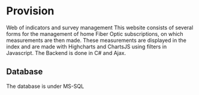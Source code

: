 # Provision
Web of indicators and survey management
This website consists of several forms for the management of home Fiber Optic subscriptions, on which measurements are then made.
These measurements are displayed in the index and are made with Highcharts and ChartsJS using filters in Javascript.
The Backend is done in C# and Ajax.
## Database
The database is under MS-SQL
